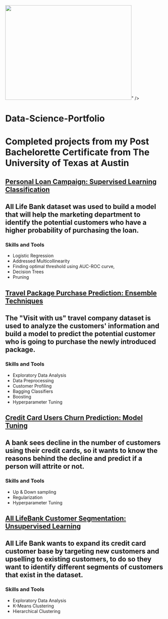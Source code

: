 <head>
 <meta name="description" content="This is a thumbnail for my Data Science Portfolio to increase my chances of getting a job, making a career change" />
 <meta name="title" property="og:title" content="Data Science Portfolio" />
 <meta property="og:type" content="Portfolio of projects" />
 <meta name="image" property="og:image" content="<a data-flickr-embed="true" href="https://www.flickr.com/photos/194291835@N04" title=""><img src="https://live.staticflickr.com/65535/51638618602_c1c3e74d7b_n.jpg" width="400" height="300" alt=""></a><script async src="//embedr.flickr.com/assets/client-code.js" charset="utf-8"></script>" />
 <meta name="description" property="og:description" content="_" /><meta name="author" content="John Doe" />
</head>

# Data-Science-Portfolio
# Completed projects from my Post Bachelorette Certificate from The University of Texas at Austin 

## [Personal Loan Campaign: Supervised Learning Classification](https://supremedatakai.github.io/Projects/All_LIfe_Bank.html)
## All Life Bank dataset was used to build a model that will help the marketing department to identify the potential customers who have a higher probability of purchasing the loan.
### Skills and Tools
   - Logistic Regression
   - Addressed Multicollinearity
   - Finding optimal threshold using AUC-ROC curve, 
   - Decision Trees 
   - Pruning


## [Travel Package Purchase Prediction: Ensemble Techniques](https://supremedatakai.github.io/Projects/Tourism_Final.html)
## The "Visit with us" travel company dataset is used to analyze the customers' information and build a model to predict the potential customer who is going to purchase the newly introduced package.
### Skills and Tools
   - Exploratory Data Analysis
   - Data Preprocessing
   - Customer Profiling
   - Bagging Classifiers
   - Boosting
   - Hyperparameter Tuning


## [Credit Card Users Churn Prediction: Model Tuning](https://supremedatakai.github.io/Projects/BankProject.html)
## A bank sees decline in the number of customers using their credit cards, so it wants to know the reasons behind the decline and predict if a person will attrite or not.
### Skills and Tools
   - Up & Down sampling
   - Regularization
   - Hyperparameter Tuning


## [All LifeBank Customer Segmentation: Unsupervised Learning](https://supremedatakai.github.io/Projects/CreditPjt_Final.html)
## All Life Bank wants to expand its credit card customer base by targeting new customers and upselling to existing customers, to do so they want to identify different segments of customers that exist in the dataset.
### Skills and Tools
   - Exploratory Data Analysis
   - K-Means Clustering
   - Hierarchical Clustering
